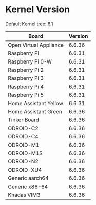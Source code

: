 
# Kernel Version

Default Kernel tree: 6.1

| Board | Version |
|-------|---------|
| Open Virtual Appliance | 6.6.36 |
| Raspberry Pi | 6.6.31 |
| Raspberry Pi 0-W | 6.6.31 |
| Raspberry Pi 2 | 6.6.31 |
| Raspberry Pi 3 | 6.6.31 |
| Raspberry Pi 4 | 6.6.31 |
| Raspberry Pi 5 | 6.6.31 |
| Home Assistant Yellow | 6.6.31 |
| Home Assistant Green | 6.6.36 |
| Tinker Board | 6.6.36 |
| ODROID-C2 | 6.6.36 |
| ODROID-C4 | 6.6.36 |
| ODROID-M1 | 6.6.36 |
| ODROID-M1S | 6.6.36 |
| ODROID-N2 | 6.6.36 |
| ODROID-XU4 | 6.6.36 |
| Generic aarch64 | 6.6.36 |
| Generic x86-64 | 6.6.36 |
| Khadas VIM3 | 6.6.36 |
